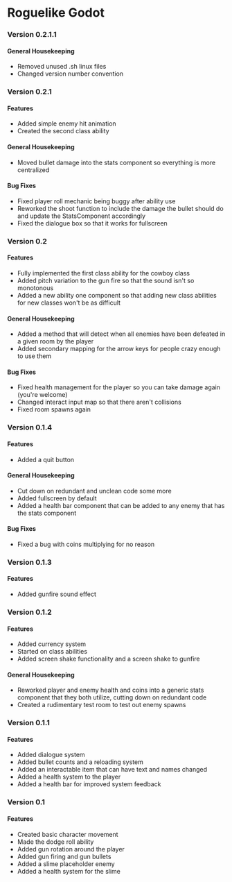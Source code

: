# Roguelike Godot
### Version 0.2.1.1
#### General Housekeeping
- Removed unused .sh linux files
- Changed version number convention

### Version 0.2.1
#### Features
- Added simple enemy hit animation
- Created the second class ability
#### General Housekeeping
- Moved bullet damage into the stats component so everything is more centralized
#### Bug Fixes
- Fixed player roll mechanic being buggy after ability use
- Reworked the shoot function to include the damage the bullet should do and update the StatsComponent accordingly
- Fixed the dialogue box so that it works for fullscreen

### Version 0.2
#### Features
- Fully implemented the first class ability for the cowboy class
- Added pitch variation to the gun fire so that the sound isn't so monotonous
- Added a new ability one component so that adding new class abilities for new classes won't be as difficult
#### General Housekeeping
- Added a method that will detect when all enemies have been defeated in a given room by the player
- Added secondary mapping for the arrow keys for people crazy enough to use them
#### Bug Fixes
- Fixed health management for the player so you can take damage again (you're welcome)
- Changed interact input map so that there aren't collisions
- Fixed room spawns again

### Version 0.1.4
#### Features
- Added a quit button
#### General Housekeeping
- Cut down on redundant and unclean code some more
- Added fullscreen by default
- Added a health bar component that can be added to any enemy that has the stats component
#### Bug Fixes
- Fixed a bug with coins multiplying for no reason

### Version 0.1.3
#### Features
- Added gunfire sound effect

### Version 0.1.2
#### Features
- Added currency system
- Started on class abilities
- Added screen shake functionality and a screen shake to gunfire
#### General Housekeeping
- Reworked player and enemy health and coins into a generic stats component that they both utilize, cutting down on redundant code
- Created a rudimentary test room to test out enemy spawns

### Version 0.1.1
#### Features
- Added dialogue system
- Added bullet counts and a reloading system
- Added an interactable item that can have text and names changed
- Added a health system to the player
- Added a health bar for improved system feedback

### Version 0.1
#### Features
- Created basic character movement
- Made the dodge roll ability
- Added gun rotation around the player
- Added gun firing and gun bullets
- Added a slime placeholder enemy
- Added a health system for the slime
